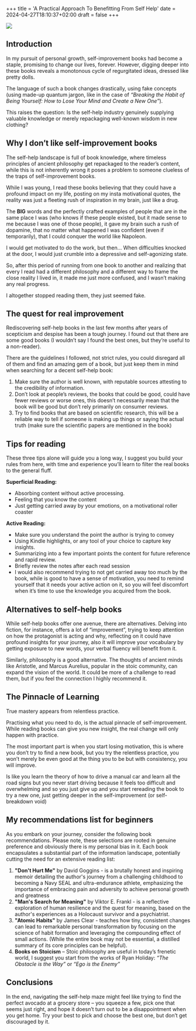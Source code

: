 +++
title = 'A Practical Approach To Benefitting From Self Help'
date = 2024-04-27T18:10:37+02:00
draft = false
+++

<img src = "/images/avocadoBook.jpg">

## Introduction
In my pursuit of personal growth, self-improvement books had become a staple, promising to change our lives, forever. However, digging deeper into these books reveals a monotonous cycle of regurgitated ideas, dressed like pretty dolls. 

The language of such a book changes drastically, using fake concepts (using made-up quantum jargon, like in the case of _“Breaking the Habit of Being Yourself: How to Lose Your Mind and Create a New One”_). 

This raises the question: Is the self-help industry genuinely supplying valuable knowledge or merely repackaging well-known wisdom in new clothing?

## Why I don’t like self-improvement books
The self-help landscape is full of book knowledge, where timeless principles of ancient philosophy get repackaged to the reader’s content, while this is not inherently wrong it poses a problem to someone clueless of the traps of self-improvement books.

While I was young, I read these books believing that they could have a profound impact on my life, posting on my insta motivational quotes, the reality was just a fleeting rush of inspiration in my brain, just like a drug.

The **BIG** words and the perfectly crafted examples of people that are in the same place I was (who knows if these people existed, but it made sense to me because I was one of those people), it gave my brain such a rush of dopamine, that no matter what happened I was confident (even if temporarily), that I could conquer the world like Napoleon.

I would get motivated to do the work, but then… When difficulties knocked at the door, I would just crumble into a depressive and self-agonizing state.

So, after this period of running from one book to another and realizing that every I read had a different philosophy and a different way to frame the close reality I lived in, it made me just more confused, and I wasn’t making any real progress.

I altogether stopped reading them, they just seemed fake.

## The quest for real improvement

Rediscovering self-help books in the last few months after years of scepticism and despise has been a tough journey. I found out that there are some good books (I wouldn’t say I found the best ones, but they’re useful to a non-reader).

There are the guidelines I followed, not strict rules, you could disregard all of them and find an amazing gem of a book, but just keep them in mind when searching for a decent self-help book:

1. Make sure the author is well known, with reputable sources attesting to the credibility of information.
2. Don’t look at people’s reviews, the books that could be good, could have fewer reviews or worse ones, this doesn’t necessarily mean that the book will be good but don’t rely primarily on consumer reviews.
3. Try to find books that are based on scientific research, this will be a reliable way to tell if someone is making up things or saying the actual truth (make sure the scientific papers are mentioned in the book)

## Tips for reading
These three tips alone will guide you a long way, I suggest you build your rules from here, with time and experience you’ll learn to filter the real books to the general fluff.

**Superficial Reading:**

- Absorbing content without active processing.
- Feeling that you know the content
- Just getting carried away by your emotions, on a motivational roller coaster

**Active Reading:**

- Make sure you understand the point the author is trying to convey
- Using Kindle highlights, or any tool of your choice to capture key insights.
- Summarizing into a few important points the content for future reference and rapid review.
- Briefly review the notes after each read session
- I would also recommend trying to not get carried away too much by the book, while is good to have a sense of motivation, you need to remind yourself that it needs your active action on it, so you will feel discomfort when it’s time to use the knowledge you acquired from the book.

## Alternatives to self-help books

While self-help books offer one avenue, there are alternatives. Delving into fiction, for instance, offers a lot of “improvement”, trying to keep attention on how the protagonist is acting and why, reflecting on it could have profound insights for your journey, also it will improve your vocabulary by getting exposure to new words, your verbal fluency will benefit from it.

Similarly, philosophy is a good alternative. The thoughts of ancient minds like Aristotle, and Marcus Aurelius, popular in the stoic community, can expand the vision of the world. It could be more of a challenge to read them, but if you feel the connection I highly recommend it.

## The Pinnacle of Learning

True mastery appears from relentless practice.

Practising what you need to do, is the actual pinnacle of self-improvement. While reading books can give you new insight, the real change will only happen with practice.

The most important part is when you start losing motivation, this is where you don’t try to find a new book, but you try the relentless practice, you won’t merely be even good at the thing you to be but with consistency, you will improve.

Is like you learn the theory of how to drive a manual car and learn all the road signs but you never start driving because it feels too difficult and overwhelming and so you just give up and you start rereading the book to try a new one, just getting deeper in the self-improvement (or self-breakdown void)

## My recommendations list for beginners
As you embark on your journey, consider the following book recommendations. Please note, these selections are rooted in genuine preference and obviously there is my personal bias in it. Each book encapsulates a substantial part of the information landscape, potentially cutting the need for an extensive reading list:
1. **"Don't Hurt Me"** by David Goggins - is a brutally honest and inspiring memoir detailing the author's journey from a challenging childhood to becoming a Navy SEAL and ultra-endurance athlete, emphasizing the importance of embracing pain and adversity to achieve personal growth and greatness
2. **"Man's Search for Meaning"** by Viktor E. Frankl - is a reflective exploration of human resilience and the quest for meaning, based on the author's experiences as a Holocaust survivor and a psychiatrist.
4. **"Atomic Habits"** by James Clear - teaches how tiny, consistent changes can lead to remarkable personal transformation by focusing on the science of habit formation and leveraging the compounding effect of small actions. (While the entire book may not be essential, a distilled summary of its core principles can be helpful).
5. **Books on Stoicism** – Stoic philosophy are useful in today’s frenetic world, I suggest you start from the works of Ryan Holiday: _“The Obstacle is the Way”_ or _“Ego is the Enemy”_

## Conclusions
In the end, navigating the self-help maze might feel like trying to find the perfect avocado at a grocery store – you squeeze a few, pick one that seems just right, and hope it doesn’t turn out to be a disappointment when you get home. Try your best to pick and choose the best one, but don’t get discouraged by it.
